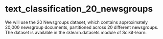 # text_classification_20_newsgroups
We will use the 20 Newsgroups dataset, which contains approximately 20,000 newsgroup documents, partitioned across 20 different newsgroups. The dataset is available in the sklearn.datasets module of Scikit-learn.
